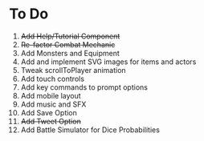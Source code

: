 # To Do

1. ~~Add Help/Tutorial Component~~
2. ~~Re-factor Combat Mechanic~~
3. Add Monsters and Equipment
4. Add and implement SVG images for items and actors
5. Tweak scrollToPlayer animation
6. Add touch controls
7. Add key commands to prompt options
8. Add mobile layout
9. Add music and SFX
10. Add Save Option
11. ~~Add Tweet Option~~
12. Add Battle Simulator for Dice Probabilities
